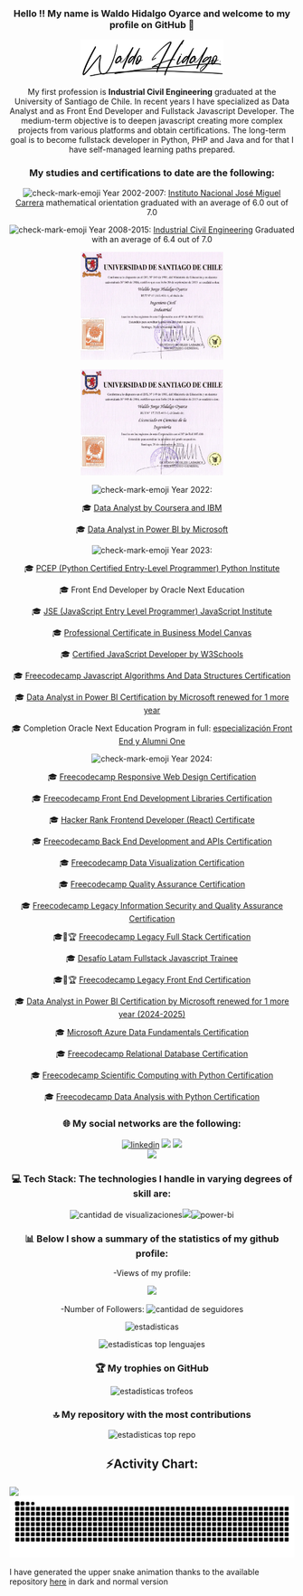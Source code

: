 <h3 align="center">Hello !! My name is Waldo Hidalgo Oyarce and welcome to my profile on GitHub
 👋</h3>

<div align="center">
<picture  >
  <source media="(prefers-color-scheme: dark)" srcset="./logo_waldo_blanca.png">
  <source media="(prefers-color-scheme: light)" srcset="./logo_waldo_negra.png">
  <img width='50%' alt="logo waldo" src="./logo_waldo_negra.png">
</picture>
</div>

<p align="center"> My first profession is <strong>Industrial Civil Engineering</strong> graduated at the University of Santiago de Chile. In recent years I have specialized as Data Analyst and as Front End Developer and Fullstack Javascript Developer. The medium-term objective is to deepen javascript creating more complex projects from various platforms and obtain certifications. The long-term goal is to become fullstack developer in Python, PHP and Java and for that I have self-managed learning paths prepared.
</p>

<h3 align="center">My studies and certifications to date are the following:</h3>

<p align="center"><img style="width:16px" src="https://img.icons8.com/emoji/48/check-mark-emoji.png" alt="check-mark-emoji"/> Year 2002-2007: <a href="https://drive.google.com/file/d/1MiyuFI5yDvfRHyl3cBOVGuRCNdlzYOqI/view">Instituto Nacional José Miguel Carrera</a> mathematical orientation graduated with an average of 6.0 out of 7.0</p>
<p align="center"><img style="width:16px" src="https://img.icons8.com/emoji/48/check-mark-emoji.png" alt="check-mark-emoji"/> Year 2008-2015: <a href='https://usach.primo.exlibrisgroup.com/discovery/fulldisplay?context=L&vid=56USACH_INST:56USACH_INST&search_scope=MyInst_and_CI&isFrbr=true&tab=Everything&docid=alma990001681020206116'>Industrial Civil Engineering</a> Graduated with an average of 6.4 out of 7.0</p>

<p align="center"><img style="width:50%;max-width:400px" src="./certificates/titulo.webp" alt="titulo_ingenieria"/></p>

<p align="center"><img style="width:50%;max-width:400px" src="./certificates/licencia.webp" alt="licenciado_ingenieria"/></p>

<p align="center"><img style="width:16px" src="https://img.icons8.com/emoji/48/check-mark-emoji.png" alt="check-mark-emoji"/> Year 2022:</p>

<p align="center">🎓 <a href='https://www.credly.com/badges/8d13bc87-9aa5-4dba-a021-dff9505fd88b'>Data Analyst by Coursera and IBM</a></p>

<p align="center">🎓 <a href='https://www.credly.com/badges/bd4a6a65-19a0-4e1b-8672-24ecad674e04'>Data Analyst in Power BI by Microsoft </a></p>

<p align="center"><img style="width:16px" src="https://img.icons8.com/emoji/48/check-mark-emoji.png" alt="check-mark-emoji"/> Year 2023:</p>

<p align="center">🎓 <a href='https://www.credly.com/badges/116c2f49-480b-4c18-9b69-2e2d87013713'>PCEP (Python Certified Entry-Level Programmer) Python Institute</a></p>

<p align="center">🎓 Front End Developer by Oracle Next Education</p>

<p align="center">🎓 <a href='https://www.credly.com/badges/33b76463-7e0b-4175-b303-f55a3e8d78ee'>JSE (JavaScript Entry Level Programmer) JavaScript Institute</a></p>

<p align="center">🎓 <a href='https://www.credly.com/badges/bb2d35f0-f04b-4081-8409-7cd3d2db4469'>Professional Certificate in Business Model Canvas</a></p>

<p align="center">🎓 <a href='https://verify.w3schools.com/1O80CTRV9U'>Certified JavaScript Developer by W3Schools</a></p>

<p align="center">🎓 <a href='https://www.freecodecamp.org/certification/waldo-hidalgo/javascript-algorithms-and-data-structures'>Freecodecamp Javascript Algorithms And Data Structures Certification</a></p>

<p align="center">🎓 <a href='https://learn.microsoft.com/es-mx/users/waldohidalgo/credentials/5771358333a557e5'>Data Analyst in Power BI Certification by Microsoft renewed for 1 more year </a></p>

<p align="center">🎓 Completion Oracle Next Education Program in full: <a href='https://app.aluracursos.com/user/whidalgohp' target="_blank" rel="noopener">especialización Front End y Alumni One</a></p>

<p align="center"><img style="width:16px" src="https://img.icons8.com/emoji/48/check-mark-emoji.png" alt="check-mark-emoji"/> Year 2024:</p>

<p align="center">🎓 <a href='https://www.freecodecamp.org/certification/waldo-hidalgo/responsive-web-design'>Freecodecamp Responsive Web Design Certification</a></p>

<p align="center">🎓 <a href='https://www.freecodecamp.org/certification/waldo-hidalgo/front-end-development-libraries'>Freecodecamp Front End Development Libraries Certification</a></p>

<p align="center">🎓 <a href='https://www.hackerrank.com/certificates/7829e77204a0'>Hacker Rank Frontend Developer (React) Certificate</a></p>

<p align="center">🎓 <a href='https://www.freecodecamp.org/certification/waldo-hidalgo/back-end-development-and-apis'>Freecodecamp Back End Development and APIs Certification</a></p>

<p align="center">🎓 <a href='https://www.freecodecamp.org/certification/waldo-hidalgo/data-visualization'>Freecodecamp Data Visualization Certification</a></p>

<p align="center">🎓 <a href='https://www.freecodecamp.org/certification/waldo-hidalgo/quality-assurance-v7'>Freecodecamp Quality Assurance Certification</a></p>

<p align="center">🎓 <a href='https://www.freecodecamp.org/certification/waldo-hidalgo/information-security-and-quality-assurance'>Freecodecamp Legacy Information Security and Quality Assurance Certification</a></p>

<p align="center">🎓🎯🏆 <a href='https://www.freecodecamp.org/certification/waldo-hidalgo/full-stack'>Freecodecamp Legacy Full Stack Certification</a></p>

<p align="center">🎓 <a href='https://reinventate.desafiolatam.com/v/8EQhsCZUstmvwFwUfWeHZRNj'>Desafío Latam Fullstack Javascript Trainee</a></p>

<p align="center">🎓🎯🏆 <a href='https://www.freecodecamp.org/certification/waldo-hidalgo/legacy-front-end'>Freecodecamp Legacy Front End Certification</a></p>

<p align="center">🎓 <a href='https://learn.microsoft.com/en-us/users/waldohidalgo/credentials/5771358333a557e5'>Data Analyst in Power BI Certification by Microsoft renewed for 1 more year (2024-2025) </a></p>

<p align="center">🎓 <a href='https://learn.microsoft.com/en-us/users/waldohidalgo/credentials/b597a81d2ccbed15'>Microsoft Azure Data Fundamentals Certification</a></p>

<p align="center">🎓 <a href='https://www.freecodecamp.org/certification/waldo-hidalgo/relational-database-v8'>Freecodecamp Relational Database Certification</a></p>

<p align="center">🎓 <a href='https://www.freecodecamp.org/certification/waldo-hidalgo/scientific-computing-with-python-v7'>Freecodecamp Scientific Computing with Python Certification</a></p>

<p align="center">🎓 <a href='https://www.freecodecamp.org/certification/waldo-hidalgo/data-analysis-with-python-v7'>Freecodecamp Data Analysis with Python Certification</a></p>

<h3 align="center">🌐 My social networks are the following:</h3>

<div align="center">
<a href="https://www.linkedin.com/in/waldo-hidalgo-oyarce/" target="_blank" rel="noopener"><img src="https://img.shields.io/badge/LinkedIn-%230077B5.svg?logo=linkedin&logoColor=white" alt="linkedin"/></a>
<a href="https://www.instagram.com/waldohidalgooyarce/" target="_blank" rel="noopener"><img src="https://img.shields.io/badge/Instagram-%23E4405F.svg?logo=Instagram&logoColor=white"  /></a>
<a href="https://www.facebook.com/waldohidalgooyarcej" target="_blank" rel="noopener"><img src="https://img.shields.io/badge/Facebook-%231877F2.svg?logo=Facebook&logoColor=white"  /></a></div>

<div align="center">
            <a href="https://www.buymeacoffee.com/waldohidalgo" target="_blank" style="display: inline-block;">
                <img
                    src="https://img.shields.io/badge/Donate-Buy%20Me%20A%20Coffee-orange.svg?style=flat-square&logo=buymeacoffee" /></a>
</div>

 <h3 align="center" >💻 Tech Stack: The technologies I handle in varying degrees of skill are:</h3>

<p align="center">
<img style='margin-bottom:-5px,width:50px'src="https://skillicons.dev/icons?i=html,css,sass,py,js,react,redux,nextjs,nodejs,vue,tailwind,git,bootstrap,jquery,figma" alt='cantidad de visualizaciones'/><img  src="https://icongr.am/devicon/wordpress-original.svg?size=50&color=currentColor"/><img  src="https://img.icons8.com/color/48/power-bi.png" alt="power-bi"/></p>

<h3 align="center">📊 Below I show a summary of the statistics of my github profile:</h3>

<p align="center">-Views of my profile:</p>

<div align="center">
  <img src="https://profile-counter.glitch.me/waldohidalgo/count.svg?"  />
</div>

<p align="center">-Number of Followers: <img style='margin-bottom:-5px'src="https://img.shields.io/github/followers/waldohidalgo" alt='cantidad de seguidores'/></p>

<p align="center"><img src="https://github-readme-stats.vercel.app/api?username=waldohidalgo&theme=chartreuse-dark&show_icons=true&hide_border=true&count_private=true" alt='estadisticas'/></p>

<p align="center"><img src="https://github-readme-stats.vercel.app/api/top-langs/?username=waldohidalgo&theme=chartreuse-dark&show_icons=true&hide_border=true&layout=compact" alt='estadisticas top lenguajes'/></p>

<h3 align="center">🏆 My trophies on GitHub </h3>

<p align="center"><img src="https://github-profile-trophy.vercel.app/?username=waldohidalgo&theme=juicyfresh&no-frame=false&no-bg=false&margin-w=4" alt='estadisticas trofeos'/></p>

<h3 align="center">🔝 My repository with the most contributions</h3>

<p align="center"><img src="https://github-contributor-stats.vercel.app/api?username=waldohidalgo&limit=5&theme=dracula&combine_all_yearly_contributions=true" alt='estadisticas top repo'/></p>

<h2 align="center">⚡Activity Chart:</h2>
<img align="center" src="https://github-readme-activity-graph.vercel.app/graph?username=waldohidalgo&theme=github-dark"/>

<picture  align="center">
  <source media="(prefers-color-scheme: dark)" srcset="https://raw.githubusercontent.com/waldohidalgo/waldohidalgo/output/github-contribution-grid-snake-dark.svg">
  <source media="(prefers-color-scheme: light)" srcset="https://raw.githubusercontent.com/waldohidalgo/waldohidalgo/output/github-contribution-grid-snake.svg">
  <img alt="github contribution grid snake animation" src="https://raw.githubusercontent.com/waldohidalgo/waldohidalgo/output/github-contribution-grid-snake.svg">
</picture>

I have generated the upper snake animation thanks to the available repository [here](https://github.com/marketplace/actions/generate-snake-game-from-github-contribution-grid) in dark and normal version
